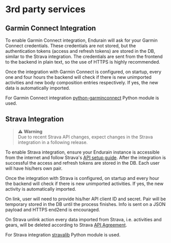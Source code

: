 # 3rd party services

## Garmin Connect Integration

To enable Garmin Connect integration, Endurain will ask for your Garmin Connect credentials. These credentials are not stored, but the authentication tokens (access and refresh tokens) are stored in the DB, similar to the Strava integration. The credentials are sent from the frontend to the backend in plain text, so the use of HTTPS is highly recommended.

Once the integration with Garmin Connect is configured, on startup, every one and four hours the backend will check if there is new unimported activities and new body composition entries respectively. If yes, the new data is automatically imported.

For Garmin Connect integration [python-garminconnect](https://github.com/cyberjunky/python-garminconnect) Python module is used.

## Strava Integration

> ⚠️ **Warning**  
> Due to recent Strava API changes, expect changes in the Strava integration in a following release.

To enable Strava integration, ensure your Endurain instance is accessible from the internet and follow Strava's [API setup guide](https://developers.strava.com/docs/getting-started/). After the integration is successful the access and refresh tokens are stored in the DB. Each user will have his/hers own pair.

Once the integration with Strava is configured, on startup and every hour the backend will check if there is new unimported activities. If yes, the new activity is automatically imported.

On link, user will need to provide his/her API client ID and secret. Pair will be temporary stored in the DB until the process finishes. Info is sent on a JSON payload and HTTPS end2end is encouraged.

On Strava unlink action every data imported from Strava, i.e. activities and gears, will be deleted according to Strava [API Agreement](https://www.strava.com/legal/api).

For Strava integration [stravalib](https://github.com/stravalib/stravalib) Python module is used.